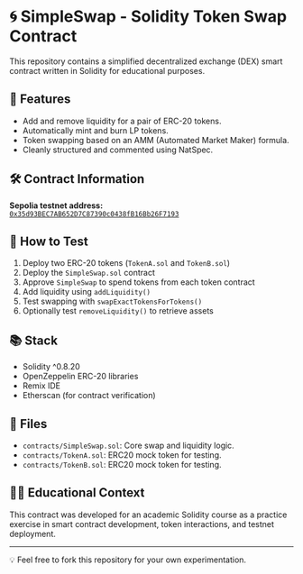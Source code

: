 # 🌀 SimpleSwap - Solidity Token Swap Contract

This repository contains a simplified decentralized exchange (DEX) smart contract written in Solidity for educational purposes.

## 🚀 Features

- Add and remove liquidity for a pair of ERC-20 tokens.
- Automatically mint and burn LP tokens.
- Token swapping based on an AMM (Automated Market Maker) formula.
- Cleanly structured and commented using NatSpec.

## 🛠 Contract Information

**Sepolia testnet address:**  
[`0x35d93BEC7AB652D7C87390c0438fB16Bb26F7193`](https://sepolia.etherscan.io/address/0x35d93BEC7AB652D7C87390c0438fB16Bb26F7193#code)

## 🧪 How to Test

1. Deploy two ERC-20 tokens (`TokenA.sol` and `TokenB.sol`)
2. Deploy the `SimpleSwap.sol` contract
3. Approve `SimpleSwap` to spend tokens from each token contract
4. Add liquidity using `addLiquidity()`
5. Test swapping with `swapExactTokensForTokens()`
6. Optionally test `removeLiquidity()` to retrieve assets

## 📚 Stack

- Solidity ^0.8.20
- OpenZeppelin ERC-20 libraries
- Remix IDE
- Etherscan (for contract verification)

## 📂 Files

- `contracts/SimpleSwap.sol`: Core swap and liquidity logic.
- `contracts/TokenA.sol`: ERC20 mock token for testing.
- `contracts/TokenB.sol`: ERC20 mock token for testing.

## 🧑‍🎓 Educational Context

This contract was developed for an academic Solidity course as a practice exercise in smart contract development, token interactions, and testnet deployment.

---

💡 Feel free to fork this repository for your own experimentation.
